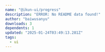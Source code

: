```yaml
---
name: "@ikun-ui/progress"
description: "ERROR: No README data found!"
author: "baiwusanyu"
downloads: 3
dependents: 1
updated: "2025-01-24T03:49:13.281Z"
tags: 
  - ui
---
```

